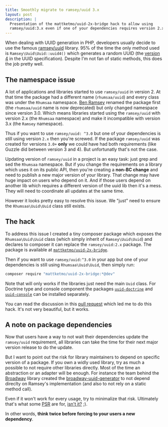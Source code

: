 ```yaml
---
title: Smoothly migrate to ramsey/uuid 3.x
layout: post
description: |
  Presentation of the mattketmo/uuid-2x-bridge hack to allow using
  ramsey/uuid:3.x even if one of your dependencies requires version 2.x
---
```


When dealing with UUID generation in PHP, developers usually decide to use the famous [ramsey/uuid](https://github.com/ramsey/uuid) library.
95% of the time the only method used is `Ramsey\Uuid\Uuid::uuid4()` which generates a random UUID (the [version 4](https://en.wikipedia.org/wiki/Universally_unique_identifier#Version_4_.28random.29) in the UUID specification). Despite I'm not fan of static methods, this does the job pretty well.

## The namespace issue

A lot of applications and libraries started to use `ramsey/uuid` in version 2. At that time the package had a different name (`rhumsaa/uuid`) and every class was under the `Rhumsaa` namespace.
[Ben Ramsey](https://github.com/ramsey) renamed the package first (the `rhumsaa/uuid` name is now deprecated) but only changed namespace since version 3.0. Which means libraries started using the `ramsey/uuid` with version 2.x (the `Rhumsaa` namespace) and make it incompatible with version 3.x (the `Ramsey` namespace).

Thus if you want to use `ramsey/uuid: ^3.0` but one of your dependencies is still using version `2.x` then you're screwed.
If the package `ramsey/uuid` was created for versions `3.0+` **only** we could have had both requirements (like Guzzle did between version 3 and 4). But unfortunatly that's not the case.

Updating version of `ramsey/uuid` in a project is an easy task: just grep and sed the `Rhumsaa` namespace. But if you change the requirements on a library which uses it on its public API, then you're creating a **non-BC change** and need to publish a new major version of your library. That change may have huge impact on users who depend on it. And if those users depend on another lib which requires a different version of the uuid lib then it's a mess. They will need to coordinate all updates at the same time.

However it looks pretty easy to resolve this issue. We "just" need to ensure the `Rhumsaa\Uuid\Uuid` class still exists.

## The hack

To address this issue I created a tiny composer package which exposes the `Rhumsaa\Uuid\Uuid` class (which simply inherit of `Ramsey\Uuid\Uuid`) and declares to composer it can replace the `ramsey/uuid:2.x` package. The package is available at [`mattketmo/uuid-2x-bridge`](https://github.com/MattKetmo/uuid-2x-bridge).

Then if you want to use `ramsey/uuid:^3.0` in your app but one of your dependencies is still using `Rhumsaa\Uuid\Uuid`, then simply run:

```bash
composer require "mattketmo/uuid-2x-bridge:*@dev"
```

Note that will only works if the libraries just need the main `Uuid` class. For Doctrine type and console component the packages [`uuid-doctrine`](https://github.com/ramsey/uuid-doctrine) and [`uuid-console`](https://github.com/ramsey/uuid-console) can be installed separately.

You can read the discussion in this [pull request](https://github.com/prooph/common/pull/47) which led me to do this hack. It's not very beautiful, but it works.


## A note on package dependencies

Now that users have a way to not wait their dependencies update the `ramsey/uuid` requirement, all libraries can take the time for their next major version release to do the update.

But I want to point out the risk for library maintainers to depend on specific version of a package.
If you own a widly used library, try as much a possible to not require other libraries directly. Most of the time an abstraction or an adapter will be enough. For instance the team behind the [Broadway](https://github.com/qandidate-labs/broadway) library created the [broadway-uuid-generator](https://github.com/qandidate-labs/broadway-uuid-generator) to not depend direclty on Ramsey's implementation (and also to not rely on a static method call).

Even if it won't work for every usage, try to minimalize that risk. Ultimately that's what some [P](http://www.php-fig.org/psr/psr-3/)[S](http://www.php-fig.org/psr/psr-6/)[R](http://www.php-fig.org/psr/psr-7/) are for, [isn't it?](http://cdn.meme.am/instances/500x/63628685.jpg) ;).

In other words, **think twice before forcing to your users a new dependency**.

